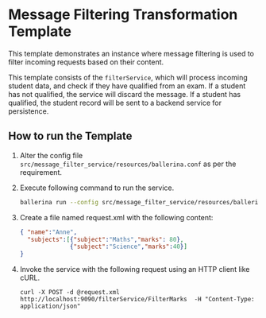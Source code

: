 # Message Filtering Transformation Template

This template demonstrates an instance where message filtering is used to filter incoming requests based on their 
content.

This template consists of the `filterService`, which will process incoming student data, and check if they have 
qualified from an exam. If a student has not qualified, the service will discard the message. If a student has 
qualified, the student record will be sent to a backend service for persistence. 

## How to run the Template

1. Alter the config file `src/message_filter_service/resources/ballerina.conf` as per the requirement.

2.  Execute following command to run the service.
    ```bash
    ballerina run --config src/message_filter_service/resources/ballerina.conf message_filter_service
    ```

3.  Create a file named request.xml with the following content:
    ```json
    { "name":"Anne",
      "subjects":[{"subject":"Maths","marks": 80},
                  {"subject":"Science","marks":40}]
    }
    ```

4.  Invoke the service with the following request using an HTTP client like cURL.
    ```curl
    curl -X POST -d @request.xml  http://localhost:9090/filterService/FilterMarks  -H "Content-Type: application/json"
    ```